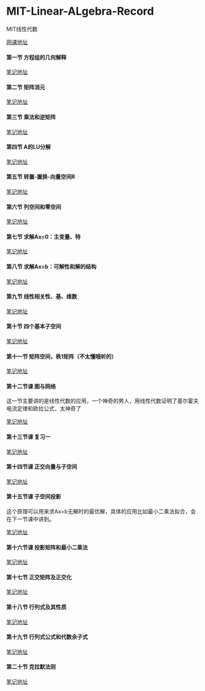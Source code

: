# MIT-Linear-ALgebra-Record
MIT线性代数

[网课地址](http://open.163.com/newview/movie/courseintro?newurl=%2Fspecial%2Fopencourse%2Fdaishu.html)

#### 第一节  方程组的几何解释
[笔记地址](https://github.com/wzhaha/MIT-Linear-ALgebra-Record/blob/master/1%E3%80%81%E6%96%B9%E7%A8%8B%E7%BB%84%E7%9A%84%E5%87%A0%E4%BD%95%E8%A7%A3%E9%87%8A.pdf)

#### 第二节   矩阵消元
[笔记地址](https://github.com/wzhaha/MIT-Linear-ALgebra-Record/blob/master/2%E3%80%81%E7%9F%A9%E9%98%B5%E6%B6%88%E5%85%83.pdf)

#### 第三节   乘法和逆矩阵
[笔记地址](https://github.com/wzhaha/MIT-Linear-ALgebra-Record/blob/master/3%E3%80%81%E4%B9%98%E6%B3%95%E5%92%8C%E9%80%86%E7%9F%A9%E9%98%B5.pdf)

#### 第四节   A的LU分解
[笔记地址](https://github.com/wzhaha/MIT-Linear-ALgebra-Record/blob/master/4%E3%80%81A%E7%9A%84LU%E5%88%86%E8%A7%A3.pdf)

#### 第五节   转置-置换-向量空间R
[笔记地址](https://github.com/wzhaha/MIT-Linear-ALgebra-Record/blob/master/5%E3%80%81%E8%BD%AC%E7%BD%AE%EF%BC%8C%E7%BD%AE%E6%8D%A2%EF%BC%8C%E5%90%91%E9%87%8F%E7%A9%BA%E9%97%B4R.pdf)

#### 第六节   列空间和零空间
[笔记地址](https://github.com/wzhaha/MIT-Linear-ALgebra-Record/blob/master/6%E3%80%81%E5%88%97%E5%90%91%E9%87%8F%E5%92%8C%E9%9B%B6%E7%A9%BA%E9%97%B4.pdf)

#### 第七节   求解Ax=0：主变量、特
[笔记地址](https://github.com/wzhaha/MIT-Linear-ALgebra-Record/blob/master/7%E3%80%81%E6%B1%82%E8%A7%A3Ax%3D0:%E4%B8%BB%E5%8F%98%E9%87%8F%EF%BC%8C%E7%89%B9%E8%A7%A3.pdf)

#### 第八节   求解Ax=b：可解性和解的结构
[笔记地址](https://github.com/wzhaha/MIT-Linear-ALgebra-Record/blob/master/8%E3%80%81%E6%B1%82%E8%A7%A3Ax%3Db%EF%BC%8C%E5%8F%AF%E8%A7%A3%E6%80%A7%E5%92%8C%E8%A7%A3%E7%9A%84%E7%BB%93%E6%9E%84.pdf)

#### 第九节   线性相关性、基、维数
[笔记地址](https://github.com/wzhaha/MIT-Linear-ALgebra-Record/blob/master/9%E3%80%81%E7%BA%BF%E6%80%A7%E7%9B%B8%E5%85%B3%E6%80%A7%EF%BC%8C%E5%9F%BA%EF%BC%8C%E7%BB%B4%E6%95%B0.pdf)

#### 第十节    四个基本子空间
[笔记地址](https://github.com/wzhaha/MIT-Linear-ALgebra-Record/blob/master/10%E3%80%81%E5%9B%9B%E4%B8%AA%E5%9F%BA%E6%9C%AC%E5%AD%90%E7%A9%BA%E9%97%B4.pdf)

#### 第十一节  矩阵空间，秩1矩阵（不太懂哦听的） 
[笔记地址](https://github.com/wzhaha/MIT-Linear-ALgebra-Record/blob/master/11%E3%80%81%E7%9F%A9%E9%98%B5%E7%A9%BA%E9%97%B4%EF%BC%8C%E7%A7%A91%E7%9F%A9%E9%98%B5%EF%BC%8C%E5%B0%8F%E4%B8%96%E7%95%8C%E5%9B%BE.pdf)

#### 第十二节课 图与网络
这一节主要讲的是线性代数的应用，一个神奇的男人，用线性代数证明了基尔霍夫电流定律和欧拉公式，太神奇了


[笔记地址](https://github.com/wzhaha/MIT-Linear-ALgebra-Record/blob/master/12%E3%80%81%E5%9B%BE%E5%92%8C%E7%BD%91%E7%BB%9C.pdf)


#### 第十三节课 复习一
[笔记地址](https://github.com/wzhaha/MIT-Linear-ALgebra-Record/blob/master/13%E3%80%81%E5%A4%8D%E4%B9%A0%E4%B8%80.pdf)

#### 第十四节课 正交向量与子空间
[笔记地址](https://github.com/wzhaha/MIT-Linear-ALgebra-Record/blob/master/14%E3%80%81%E6%AD%A3%E4%BA%A4%E5%90%91%E9%87%8F%E4%B8%8E%E5%AD%90%E7%A9%BA%E9%97%B4.pdf)

#### 第十五节课 子空间投影
这个原理可以用来求Ax=b无解时的最优解，具体的应用比如最小二乘法拟合，会在下一节课中讲到。


[笔记地址](https://github.com/wzhaha/MIT-Linear-ALgebra-Record/blob/master/15%E3%80%81%E5%AD%90%E7%A9%BA%E9%97%B4%E6%8A%95%E5%BD%B1.pdf)

#### 第十六节课 投影矩阵和最小二乘法
[笔记地址](https://github.com/wzhaha/MIT-Linear-ALgebra-Record/blob/master/16%E3%80%81%E6%8A%95%E5%BD%B1%E7%9F%A9%E9%98%B5%E5%92%8C%E6%9C%80%E5%B0%8F%E4%BA%8C%E4%B9%98%E6%B3%95.pdf)


#### 第十七节 正交矩阵及正交化
[笔记地址](https://github.com/wzhaha/MIT-Linear-ALgebra-Record/blob/master/17%E3%80%81%E6%AD%A3%E4%BA%A4%E7%9F%A9%E9%98%B5%E5%92%8CG%20S%E6%AD%A3%E4%BA%A4%E5%8C%96.pdf)

#### 第十八节 行列式及其性质
[笔记地址](https://github.com/wzhaha/MIT-Linear-ALgebra-Record/blob/master/18%E3%80%81%E8%A1%8C%E5%88%97%E5%BC%8F%E5%8F%8A%E5%85%B6%E6%80%A7%E8%B4%A8.pdf)

#### 第十九节 行列式公式和代数余子式
[笔记地址](https://github.com/wzhaha/MIT-Linear-ALgebra-Record/blob/master/19%E3%80%81%E8%A1%8C%E5%88%97%E5%BC%8F%E5%85%AC%E5%BC%8F%E5%92%8C%E4%BB%A3%E6%95%B0%E4%BD%99%E5%AD%90%E5%BC%8F.pdf)

#### 第二十节 克拉默法则
[笔记地址](https://github.com/wzhaha/MIT-Linear-ALgebra-Record/blob/master/20%E3%80%81%E5%85%8B%E6%8B%89%E9%BB%98%E6%B3%95%E5%88%99%EF%BC%8C%E9%80%86%E7%9F%A9%E9%98%B5%EF%BC%8C%E4%BD%93%E7%A7%AF.pdf)
